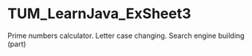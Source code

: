 # TUM_LearnJava_ExSheet3
Prime numbers calculator. Letter case changing. Search engine building (part)
